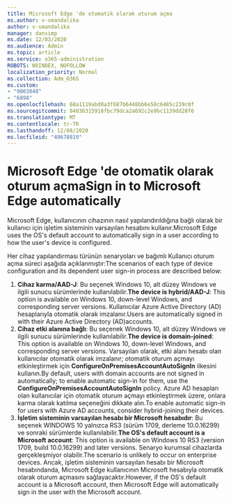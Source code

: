 ```yaml
---
title: Microsoft Edge 'de otomatik olarak oturum açma
ms.author: v-smandalika
author: v-smandalika
manager: dansimp
ms.date: 12/03/2020
ms.audience: Admin
ms.topic: article
ms.service: o365-administration
ROBOTS: NOINDEX, NOFOLLOW
localization_priority: Normal
ms.collection: Adm_O365
ms.custom:
- "9003848"
- "6898"
ms.openlocfilehash: 68a1119abd0a3f687b6448bb6e58c6485c239c0f
ms.sourcegitcommit: 94036315916fbc79dca2a692c2e9bc1139dd28f6
ms.translationtype: MT
ms.contentlocale: tr-TR
ms.lasthandoff: 12/08/2020
ms.locfileid: "49678819"
---
```

# <a name="sign-in-to-microsoft-edge-automatically"></a><span data-ttu-id="c4a13-102">Microsoft Edge 'de otomatik olarak oturum açma</span><span class="sxs-lookup"><span data-stu-id="c4a13-102">Sign in to Microsoft Edge automatically</span></span>

<span data-ttu-id="c4a13-103">Microsoft Edge, kullanıcının cihazının nasıl yapılandırıldığına bağlı olarak bir kullanıcı için işletim sisteminin varsayılan hesabını kullanır.</span><span class="sxs-lookup"><span data-stu-id="c4a13-103">Microsoft Edge uses the OS's default account to automatically sign in a user according to how the user's device is configured.</span></span> 

<span data-ttu-id="c4a13-104">Her cihaz yapılandırması türünün senaryoları ve bağımlı Kullanıcı oturum açma süreci aşağıda açıklanmıştır:</span><span class="sxs-lookup"><span data-stu-id="c4a13-104">The scenarios of each type of device configuration and its dependent user sign-in process are described below:</span></span>

1. <span data-ttu-id="c4a13-105">**Cihaz karma/AAD-J**: Bu seçenek Windows 10, alt düzey Windows ve ilgili sunucu sürümlerinde kullanılabilir.</span><span class="sxs-lookup"><span data-stu-id="c4a13-105">**The device is hybrid/AAD-J**: This option is available on Windows 10, down-level Windows, and corresponding server versions.</span></span> <span data-ttu-id="c4a13-106">Kullanıcılar Azure Active Directory (AD) hesaplarıyla otomatik olarak imzalanır.</span><span class="sxs-lookup"><span data-stu-id="c4a13-106">Users are automatically signed in with their Azure Active Directory (AD)accounts.</span></span>
2. <span data-ttu-id="c4a13-107">**Cihaz etki alanına bağlı**: Bu seçenek Windows 10, alt düzey Windows ve ilgili sunucu sürümlerinde kullanılabilir.</span><span class="sxs-lookup"><span data-stu-id="c4a13-107">**The device is domain-joined**: This option is available on Windows 10, down-level Windows, and corresponding server versions.</span></span> <span data-ttu-id="c4a13-108">Varsayılan olarak, etki alanı hesabı olan kullanıcılar otomatik olarak imzalanır; otomatik oturum açmayı etkinleştirmek için **ConfigureOnPremisesAccountAutoSignIn** ilkesini kullanın.</span><span class="sxs-lookup"><span data-stu-id="c4a13-108">By default, users with domain accounts are not signed in automatically; to enable automatic sign-in for them, use the **ConfigureOnPremisesAccountAutoSignIn** policy.</span></span> <span data-ttu-id="c4a13-109">Azure AD hesapları olan kullanıcılar için otomatik oturum açmayı etkinleştirmek üzere, onlara karma olarak katılma seçeneğini dikkate alın.</span><span class="sxs-lookup"><span data-stu-id="c4a13-109">To enable automatic sign-in for users with Azure AD accounts, consider hybrid-joining their devices.</span></span>
3. <span data-ttu-id="c4a13-110">**İşletim sisteminin varsayılan hesabı bir Microsoft hesabıdır**: Bu seçenek WINDOWS 10 yalnızca RS3 (sürüm 1709, derleme 10.0.16299) ve sonraki sürümlerde kullanılabilir.</span><span class="sxs-lookup"><span data-stu-id="c4a13-110">**The OS's default account is a Microsoft account**: This option is available on Windows 10 RS3 (version 1709, build 10.0.16299) and later versions.</span></span> <span data-ttu-id="c4a13-111">Senaryo kurumsal cihazlarda gerçekleşmiyor olabilir.</span><span class="sxs-lookup"><span data-stu-id="c4a13-111">The scenario is unlikely to occur on enterprise devices.</span></span> <span data-ttu-id="c4a13-112">Ancak, işletim sisteminin varsayılan hesabı bir Microsoft hesabındanda, Microsoft Edge kullanıcının Microsoft hesabıyla otomatik olarak oturum açmasını sağlayacaktır.</span><span class="sxs-lookup"><span data-stu-id="c4a13-112">However, if the OS's default account is a Microsoft account, then Microsoft Edge will automatically sign in the user with the Microsoft account.</span></span>
 
 
